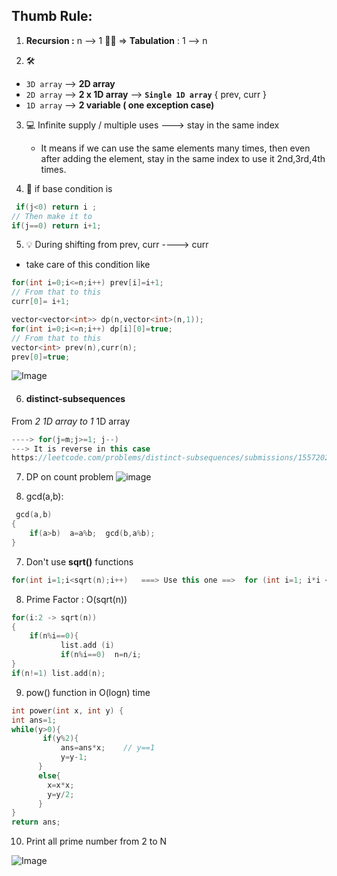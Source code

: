 ## Thumb Rule:
1. **Recursion :** n --> 1   💊💊    => **Tabulation** : 1 --> n

2. 🛠
- `3D array` --> **2D array**  
-  `2D array` --> **2 x  1D array**   --> **`Single 1D array`** { prev, curr }
-  `1D array` --> **2 variable ( one exception case)**  

3. 💻 Infinite supply / multiple uses ---> stay in the same index
   - It means if we can use the same elements many times, then even after adding the element, stay in the same index to use it 2nd,3rd,4th times.

5. 🔑 if base condition is 
```c++
 if(j<0) return i ;
// Then make it to
if(j==0) return i+1;
```



5. 💡 During shifting from prev, curr ----> curr 
- take care of this condition like
```c++
for(int i=0;i<=n;i++) prev[i]=i+1;
// From that to this
curr[0]= i+1;
```
```c++
vector<vector<int>> dp(n,vector<int>(n,1));
for(int i=0;i<=n;i++) dp[i][0]=true;
// From that to this
vector<int> prev(n),curr(n);
prev[0]=true;
```

![Image](https://github.com/user-attachments/assets/31b8307b-77f0-4057-b218-c9a2c925dd72)


6. #### distinct-subsequences
From **2* 1D array to 1* 1D array 
```c++
----> for(j=m;j>=1; j--)
---> It is reverse in this case
https://leetcode.com/problems/distinct-subsequences/submissions/1557202118/
```

7. DP on count problem 
![image](https://github.com/user-attachments/assets/5c20ea83-adb8-45ac-bcf3-0d80fa1e4594)


6. gcd(a,b):
```c++
 gcd(a,b)
{     
    if(a>b)  a=a%b;  gcd(b,a%b);
}
```
7.  Don't use **sqrt()** functions
```c++
for(int i=1;i<sqrt(n);i++)   ===> Use this one ==>  for (int i=1; i*i <n ;i++) 
```
8. Prime Factor : O(sqrt(n))
```c++
for(i:2 -> sqrt(n))
{ 
    if(n%i==0){
           list.add (i)
           if(n%i==0)  n=n/i;
}
if(n!=1) list.add(n);
```

9. pow() function in O(logn) time

```c++
int power(int x, int y) {
int ans=1;
while(y>0){
       if(y%2){
           ans=ans*x;    // y==1
           y=y-1;
      }
      else{
        x=x*x;
        y=y/2;
      }
}
return ans;
```

10. Print all prime number from 2 to N 

![Image](https://github.com/user-attachments/assets/d4c5ccec-2592-4b23-83ff-1405ee79d29e)
